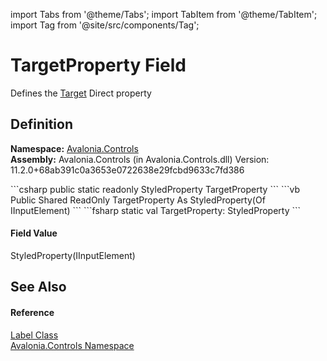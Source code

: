 import Tabs from '@theme/Tabs'; 
import TabItem from '@theme/TabItem'; 
import Tag from '@site/src/components/Tag'; 

# TargetProperty Field


Defines the <a href="P_Avalonia_Controls_Label_Target">Target</a> Direct property



## Definition
**Namespace:** <a href="N_Avalonia_Controls">Avalonia.Controls</a>  
**Assembly:** Avalonia.Controls (in Avalonia.Controls.dll) Version: 11.2.0+68ab391c0a3653e0722638e29fcbd9633c7fd386

<Tabs groupId="api-code-preview">
<TabItem value="csharp" label="C#">
```csharp
public static readonly StyledProperty<IInputElement?> TargetProperty
```
</TabItem>
<TabItem value="vb" label="VB">
```vb
Public Shared ReadOnly TargetProperty As StyledProperty(Of IInputElement)
```
</TabItem>
<TabItem value="fsharp" label="F#">
```fsharp
static val TargetProperty: StyledProperty<IInputElement>
```
</TabItem>
</Tabs>



#### Field Value
StyledProperty(IInputElement)

## See Also


#### Reference
<a href="T_Avalonia_Controls_Label">Label Class</a>  
<a href="N_Avalonia_Controls">Avalonia.Controls Namespace</a>  

